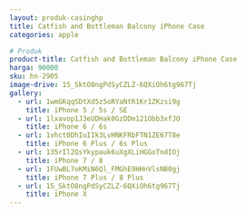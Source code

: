 ```yaml
---
layout: produk-casinghp
title: Catfish and Bottleman Balcony iPhone Case
categories: apple

# Produk
product-title: Catfish and Bottleman Balcony iPhone Case
harga: 90000
sku: hn-2905
image-drive: 15_SktO8ngPdSyCZLZ-6QXiOh6tg967Tj
gallery:
  - url: 1wmGKqqSDtXd5z5oRYaNtR1Kr1ZKzsi9g
    title: iPhone 5 / 5s / SE
  - url: 1lxavop1J3eUDHak0GzDDm121Obb3xfJO
    title: iPhone 6 / 6s
  - url: 1vhct0DhIuIIk3LvHNKFRbFTN1ZE67T8e
    title: iPhone 6 Plus / 6s Plus
  - url: 135rIl2QsYkypauk6uXgXLiHGGoTndIOj
    title: iPhone 7 / 8
  - url: 1FUwBL7oKMiN6Ql_FMGhE9HHnVlsNB0gj
    title: iPhone 7 Plus / 8 Plus
  - url: 15_SktO8ngPdSyCZLZ-6QXiOh6tg967Tj
    title: iPhone X
---
```

